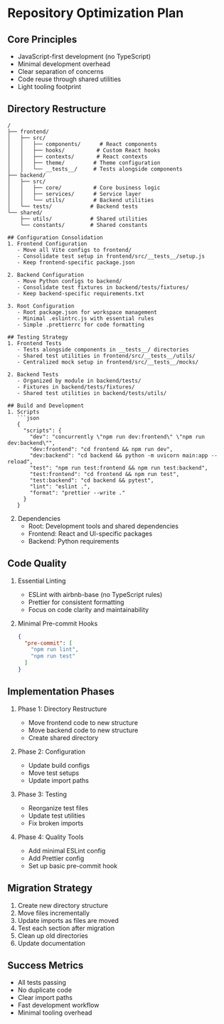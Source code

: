 # Repository Optimization Plan

## Core Principles
- JavaScript-first development (no TypeScript)
- Minimal development overhead
- Clear separation of concerns
- Code reuse through shared utilities
- Light tooling footprint

## Directory Restructure
```
/
├── frontend/
│   ├── src/
│   │   ├── components/      # React components
│   │   ├── hooks/          # Custom React hooks
│   │   ├── contexts/       # React contexts
│   │   ├── theme/         # Theme configuration
│   │   └── __tests__/     # Tests alongside components
├── backend/
│   ├── src/
│   │   ├── core/          # Core business logic
│   │   ├── services/      # Service layer
│   │   └── utils/         # Backend utilities
│   └── tests/            # Backend tests
└── shared/
    ├── utils/            # Shared utilities
    └── constants/        # Shared constants

## Configuration Consolidation
1. Frontend Configuration
   - Move all Vite configs to frontend/
   - Consolidate test setup in frontend/src/__tests__/setup.js
   - Keep frontend-specific package.json

2. Backend Configuration
   - Move Python configs to backend/
   - Consolidate test fixtures in backend/tests/fixtures/
   - Keep backend-specific requirements.txt

3. Root Configuration
   - Root package.json for workspace management
   - Minimal .eslintrc.js with essential rules
   - Simple .prettierrc for code formatting

## Testing Strategy
1. Frontend Tests
   - Tests alongside components in __tests__/ directories
   - Shared test utilities in frontend/src/__tests__/utils/
   - Centralized mock setup in frontend/src/__tests__/mocks/

2. Backend Tests
   - Organized by module in backend/tests/
   - Fixtures in backend/tests/fixtures/
   - Shared test utilities in backend/tests/utils/

## Build and Development
1. Scripts
   ```json
   {
     "scripts": {
       "dev": "concurrently \"npm run dev:frontend\" \"npm run dev:backend\"",
       "dev:frontend": "cd frontend && npm run dev",
       "dev:backend": "cd backend && python -m uvicorn main:app --reload",
       "test": "npm run test:frontend && npm run test:backend",
       "test:frontend": "cd frontend && npm run test",
       "test:backend": "cd backend && pytest",
       "lint": "eslint .",
       "format": "prettier --write ."
     }
   }
   ```

2. Dependencies
   - Root: Development tools and shared dependencies
   - Frontend: React and UI-specific packages
   - Backend: Python requirements

## Code Quality
1. Essential Linting
   - ESLint with airbnb-base (no TypeScript rules)
   - Prettier for consistent formatting
   - Focus on code clarity and maintainability

2. Minimal Pre-commit Hooks
   ```json
   {
     "pre-commit": [
       "npm run lint",
       "npm run test"
     ]
   }
   ```

## Implementation Phases
1. Phase 1: Directory Restructure
   - Move frontend code to new structure
   - Move backend code to new structure
   - Create shared directory

2. Phase 2: Configuration
   - Update build configs
   - Move test setups
   - Update import paths

3. Phase 3: Testing
   - Reorganize test files
   - Update test utilities
   - Fix broken imports

4. Phase 4: Quality Tools
   - Add minimal ESLint config
   - Add Prettier config
   - Set up basic pre-commit hook

## Migration Strategy
1. Create new directory structure
2. Move files incrementally
3. Update imports as files are moved
4. Test each section after migration
5. Clean up old directories
6. Update documentation

## Success Metrics
- All tests passing
- No duplicate code
- Clear import paths
- Fast development workflow
- Minimal tooling overhead 